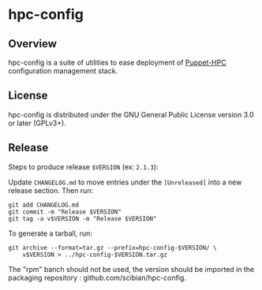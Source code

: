 # hpc-config

## Overview

hpc-config is a suite of utilities to ease deployment of
[Puppet-HPC](https://github.com/edf-hpc/puppet-hpc) configuration management
stack.

## License

hpc-config is distributed under the GNU General Public License version 3.0 or
later (GPLv3+).

## Release

Steps to produce release `$VERSION` (ex: `2.1.3`):

Update `CHANGELOG.md` to move entries under the `[Unreleased]` into a new
release section. Then run:

```
git add CHANGELOG.md
git commit -m "Release $VERSION"
git tag -a v$VERSION -m "Release $VERSION"
```

To generate a tarball, run:

```
git archive --format=tar.gz --prefix=hpc-config-$VERSION/ \
    v$VERSION > ../hpc-config-$VERSION.tar.gz
```

The "rpm" banch should not be used, the version should be imported in
the packaging repository : github.com/scibian/hpc-config.
